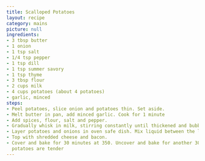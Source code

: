```yaml
---
title: Scalloped Potatoes
layout: recipe
category: mains
picture: null
ingredients:
- 3 tbsp butter
- 1 onion
- 1 tsp salt
- 1/4 tsp pepper
- 1 tsp dill
- 1 tsp summer savory
- 1 tsp thyme
- 3 tbsp flour
- 2 cups milk
- 4 cups potatoes (about 4 potatoes)
- garlic, minced
steps:
- Peel potatoes, slice onion and potatoes thin. Set aside.
- Melt butter in pan, add minced garlic. Cook for 1 minute
- Add spices, flour, salt and pepper.
- Gradually whisk in milk, stirring constantly until thickened and bubbly
- Layer potatoes and onions in oven safe dish. Mix liquid between the layers.
- Top with shredded cheese and bacon.
- Cover and bake for 30 minutes at 350. Uncover and bake for another 30 minutes until
  potatoes are tender
---
```


